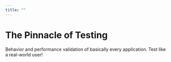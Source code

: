 ```yaml
---
title: ""
---
```


# The Pinnacle of Testing
Behavior and performance validation of basically every application. Test like a real-world user!
